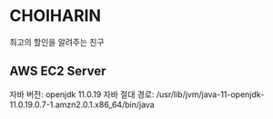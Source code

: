 # CHOIHARIN
최고의 할인을 알려주는 친구

## AWS EC2 Server
자바 버전: openjdk 11.0.19  자바 절대 경로: /usr/lib/jvm/java-11-openjdk-11.0.19.0.7-1.amzn2.0.1.x86_64/bin/java
